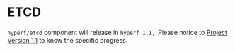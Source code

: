 # ETCD

`hyperf/etcd` component will release in `hyperf 1.1`，Please notice to [Project Version 1.1](https://github.com/hyperf/hyperf/projects/2) to know the specific progress.
